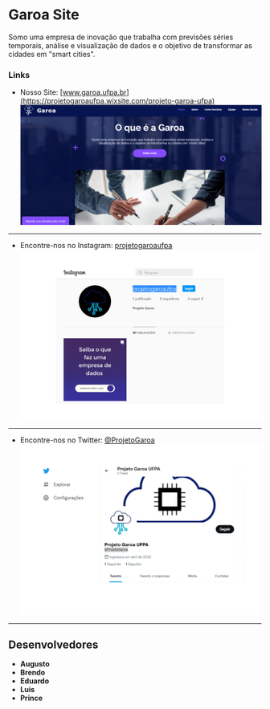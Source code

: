 # Garoa Site
Somo uma empresa de inovação que trabalha com previsões séries temporais, análise e visualização de dados e o objetivo de transformar as cidades em "smart cities".

### Links

- Nosso Site: [www.garoa.ufpa.br](https://projetogaroaufpa.wixsite.com/projeto-garoa-ufpa)
![desktop screenshot](https://github.com/garoa-startup/garoa-site/blob/main/site.png)
---
- Encontre-nos no Instagram: [projetogaroaufpa](https://www.instagram.com/projetogaroaufpa/) 
![desktop screenshot](https://github.com/garoa-startup/garoa-site/blob/main/instagram.png)
---
- Encontre-nos no Twitter: [@ProjetoGaroa](https://twitter.com/ProjetoGaroa)
![desktop screenshot](https://github.com/garoa-startup/garoa-site/blob/main/twitter.png)
---

## Desenvolvedores

- **Augusto**
- **Brendo**
- **Eduardo**
- **Luis**
-  **Prince**
